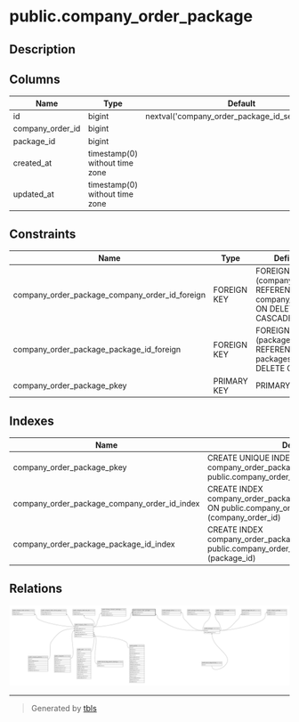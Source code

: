 # public.company_order_package

## Description

## Columns

| Name             | Type                           | Default                                           | Nullable | Parents                                           |
| ---------------- | ------------------------------ | ------------------------------------------------- | -------- | ------------------------------------------------- |
| id               | bigint                         | nextval('company_order_package_id_seq'::regclass) | false    |                                                   |
| company_order_id | bigint                         |                                                   | false    | [public.company_orders](public.company_orders.md) |
| package_id       | bigint                         |                                                   | false    | [public.packages](public.packages.md)             |
| created_at       | timestamp(0) without time zone |                                                   | true     |                                                   |
| updated_at       | timestamp(0) without time zone |                                                   | true     |                                                   |

## Constraints

| Name                                           | Type        | Definition                                                                     |
| ---------------------------------------------- | ----------- | ------------------------------------------------------------------------------ |
| company_order_package_company_order_id_foreign | FOREIGN KEY | FOREIGN KEY (company_order_id) REFERENCES company_orders(id) ON DELETE CASCADE |
| company_order_package_package_id_foreign       | FOREIGN KEY | FOREIGN KEY (package_id) REFERENCES packages(id) ON DELETE CASCADE             |
| company_order_package_pkey                     | PRIMARY KEY | PRIMARY KEY (id)                                                               |

## Indexes

| Name                                         | Definition                                                                                                               |
| -------------------------------------------- | ------------------------------------------------------------------------------------------------------------------------ |
| company_order_package_pkey                   | CREATE UNIQUE INDEX company_order_package_pkey ON public.company_order_package USING btree (id)                          |
| company_order_package_company_order_id_index | CREATE INDEX company_order_package_company_order_id_index ON public.company_order_package USING btree (company_order_id) |
| company_order_package_package_id_index       | CREATE INDEX company_order_package_package_id_index ON public.company_order_package USING btree (package_id)             |

## Relations

![er](public.company_order_package.svg)

---

> Generated by [tbls](https://github.com/k1LoW/tbls)

